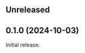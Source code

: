 <!-- Learn how to maintain this file at https://github.com/WordPress/gutenberg/tree/HEAD/packages#maintaining-changelogs. -->

## Unreleased

## 0.1.0 (2024-10-03)

Initial release.
